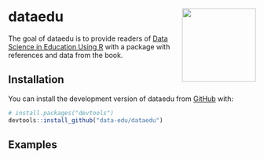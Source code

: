 
<!-- README.md is generated from README.Rmd. Please edit that file -->

# dataedu <img src="https://i.ibb.co/F76nyTh/hex.png" align = "right" height="150"/>

<!-- badges: start -->

<!-- badges: end -->

The goal of dataedu is to provide readers of [Data Science in Education
Using R](https://github.com/data-edu/data-science-in-education) with a
package with references and data from the book.

## Installation

You can install the development version of dataedu from
[GitHub](https://github.com/) with:

``` r
# install.packages("devtools")
devtools::install_github("data-edu/dataedu")
```

## Examples

